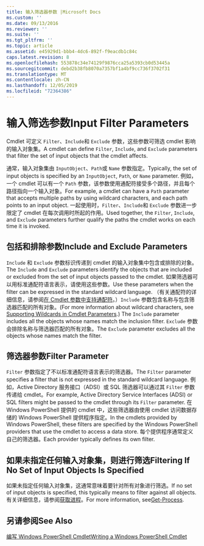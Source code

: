 ```yaml
---
title: 输入筛选器参数 |Microsoft Docs
ms.custom: ''
ms.date: 09/13/2016
ms.reviewer: ''
ms.suite: ''
ms.tgt_pltfrm: ''
ms.topic: article
ms.assetid: e45929d1-bbb4-4dc6-892f-f9eacdb1c84c
caps.latest.revision: 8
ms.openlocfilehash: 553878c34e74129f9876cca25a5393cb0d53445a
ms.sourcegitcommit: debd2b38fb8070a7357bf1a4bf9cc736f3702f31
ms.translationtype: MT
ms.contentlocale: zh-CN
ms.lasthandoff: 12/05/2019
ms.locfileid: "72364386"
---
```

# <a name="input-filter-parameters"></a><span data-ttu-id="151eb-102">输入筛选参数</span><span class="sxs-lookup"><span data-stu-id="151eb-102">Input Filter Parameters</span></span>

<span data-ttu-id="151eb-103">Cmdlet 可定义 `Filter`、`Include`和 `Exclude` 参数，这些参数可筛选 cmdlet 影响的输入对象集。</span><span class="sxs-lookup"><span data-stu-id="151eb-103">A cmdlet can define `Filter`, `Include`, and `Exclude` parameters that filter the set of input objects that the cmdlet affects.</span></span>

<span data-ttu-id="151eb-104">通常，输入对象集由 `InputObject`、`Path`或 `Name` 参数指定。</span><span class="sxs-lookup"><span data-stu-id="151eb-104">Typically, the set of input objects is specified by an `InputObject`, `Path`, or `Name` parameter.</span></span> <span data-ttu-id="151eb-105">例如，一个 cmdlet 可以有一个 `Path` 参数，该参数使用通配符接受多个路径，并且每个路径指向一个输入对象。</span><span class="sxs-lookup"><span data-stu-id="151eb-105">For example, a cmdlet can have a `Path` parameter that accepts multiple paths by using wildcard characters, and each path points to an input object.</span></span> <span data-ttu-id="151eb-106">一起使用时，`Filter`、`Include`和 `Exclude` 参数进一步限定了 cmdlet 在每次调用时所起的作用。</span><span class="sxs-lookup"><span data-stu-id="151eb-106">Used together, the `Filter`, `Include`, and `Exclude` parameters further qualify the paths the cmdlet works on each time it is invoked.</span></span>

## <a name="include-and-exclude-parameters"></a><span data-ttu-id="151eb-107">包括和排除参数</span><span class="sxs-lookup"><span data-stu-id="151eb-107">Include and Exclude Parameters</span></span>

<span data-ttu-id="151eb-108">`Include` 和 `Exclude` 参数标识传递到 cmdlet 的输入对象集中包含或排除的对象。</span><span class="sxs-lookup"><span data-stu-id="151eb-108">The `Include` and `Exclude` parameters identify the objects that are included or excluded from the set of input objects passed to the cmdlet.</span></span> <span data-ttu-id="151eb-109">如果筛选器可以用标准通配符语言表示，请使用这些参数。</span><span class="sxs-lookup"><span data-stu-id="151eb-109">Use these parameters when the filter can be expressed in the standard wildcard language.</span></span> <span data-ttu-id="151eb-110">（有关通配符的详细信息，请参阅[在 Cmdlet 参数中支持通配符](./supporting-wildcard-characters-in-cmdlet-parameters.md)。）`Include` 参数包含名称与包含筛选器匹配的所有对象。</span><span class="sxs-lookup"><span data-stu-id="151eb-110">(For more information about wildcard characters, see [Supporting Wildcards in Cmdlet Parameters](./supporting-wildcard-characters-in-cmdlet-parameters.md).) The `Include` parameter includes all the objects whose names match the inclusion filter.</span></span> <span data-ttu-id="151eb-111">`Exclude` 参数会排除名称与筛选器匹配的所有对象。</span><span class="sxs-lookup"><span data-stu-id="151eb-111">The `Exclude` parameter excludes all the objects whose names match the filter.</span></span>

## <a name="filter-parameter"></a><span data-ttu-id="151eb-112">筛选器参数</span><span class="sxs-lookup"><span data-stu-id="151eb-112">Filter Parameter</span></span>

<span data-ttu-id="151eb-113">`Filter` 参数指定了不以标准通配符语言表示的筛选器。</span><span class="sxs-lookup"><span data-stu-id="151eb-113">The `Filter` parameter specifies a filter that is not expressed in the standard wildcard language.</span></span> <span data-ttu-id="151eb-114">例如，Active Directory 服务接口（ADSI）或 SQL 筛选器可以通过其 `Filter` 参数传递给 cmdlet。</span><span class="sxs-lookup"><span data-stu-id="151eb-114">For example, Active Directory Service Interfaces (ADSI) or SQL filters might be passed to the cmdlet through its `Filter` parameter.</span></span> <span data-ttu-id="151eb-115">在 Windows PowerShell 提供的 cmdlet 中，这些筛选器由使用 cmdlet 访问数据存储的 Windows PowerShell 提供程序指定。</span><span class="sxs-lookup"><span data-stu-id="151eb-115">In the cmdlets provided by Windows PowerShell, these filters are specified by the Windows PowerShell providers that use the cmdlet to access a data store.</span></span> <span data-ttu-id="151eb-116">每个提供程序通常定义自己的筛选器。</span><span class="sxs-lookup"><span data-stu-id="151eb-116">Each provider typically defines its own filter.</span></span>

## <a name="filtering-if-no-set-of-input-objects-is-specified"></a><span data-ttu-id="151eb-117">如果未指定任何输入对象集，则进行筛选</span><span class="sxs-lookup"><span data-stu-id="151eb-117">Filtering If No Set of Input Objects Is Specified</span></span>

<span data-ttu-id="151eb-118">如果未指定任何输入对象集，这通常意味着要针对所有对象进行筛选。</span><span class="sxs-lookup"><span data-stu-id="151eb-118">If no set of input objects is specified, this typically means to filter against all objects.</span></span> <span data-ttu-id="151eb-119">有关详细信息，请参阅[获取进程](/powershell/module/Microsoft.PowerShell.Management/Get-Process)。</span><span class="sxs-lookup"><span data-stu-id="151eb-119">For more information, see[Get-Process](/powershell/module/Microsoft.PowerShell.Management/Get-Process).</span></span>

## <a name="see-also"></a><span data-ttu-id="151eb-120">另请参阅</span><span class="sxs-lookup"><span data-stu-id="151eb-120">See Also</span></span>

[<span data-ttu-id="151eb-121">编写 Windows PowerShell Cmdlet</span><span class="sxs-lookup"><span data-stu-id="151eb-121">Writing a Windows PowerShell Cmdlet</span></span>](./writing-a-windows-powershell-cmdlet.md)